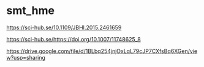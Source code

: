 # smt_hme


https://sci-hub.se/10.1109/JBHI.2015.2461659

https://sci-hub.se/https://doi.org/10.1007/11748625_8

https://drive.google.com/file/d/1BLbq254jnjOxLqL79cJP7CXfsBq6XGen/view?usp=sharing


